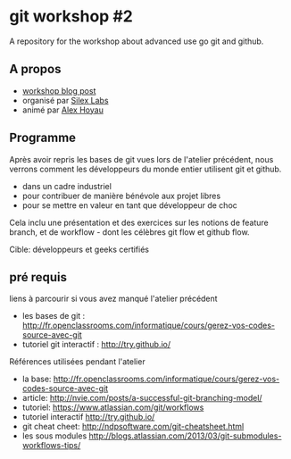 git workshop #2
==============

A repository for the workshop about advanced use go git and github.

## A propos

* [workshop blog post](http://www.silexlabs.org/201667/silex/atelier-git-2-utilisation-avancee/)
* organisé par [Silex Labs](http://www.silexlabs.org)
* animé par [Alex Hoyau](http://lexoyo.me)


## Programme

Après avoir repris les bases de git vues lors de l'atelier précédent, nous verrons comment les développeurs du monde entier utilisent git et github.

* dans un cadre industriel
* pour contribuer de manière bénévole aux projet libres
* pour se mettre en valeur en tant que développeur de choc

Cela inclu une présentation et des exercices sur les notions de feature branch, et de workflow - dont les célèbres git flow et github flow.

Cible: développeurs et geeks certifiés

## pré requis

liens à parcourir si vous avez manqué l'atelier précédent

* les bases de git : http://fr.openclassrooms.com/informatique/cours/gerez-vos-codes-source-avec-git
* tutoriel git interactif : http://try.github.io/

Références utilisées pendant l'atelier

* la base: http://fr.openclassrooms.com/informatique/cours/gerez-vos-codes-source-avec-git 
* article: http://nvie.com/posts/a-successful-git-branching-model/
* tutoriel: https://www.atlassian.com/git/workflows
* tutoriel interactif http://try.github.io/ 
* git cheat cheet: http://ndpsoftware.com/git-cheatsheet.html 
* les sous modules http://blogs.atlassian.com/2013/03/git-submodules-workflows-tips/ 





